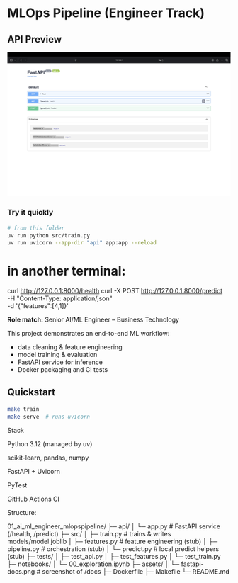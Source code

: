 # MLOps Pipeline (Engineer Track)

## API Preview
![FastAPI /docs](assets/fastapi-docs.png)

### Try it quickly
```bash
# from this folder
uv run python src/train.py
uv run uvicorn --app-dir "api" app:app --reload
```

# in another terminal:
curl http://127.0.0.1:8000/health
curl -X POST http://127.0.0.1:8000/predict \
  -H "Content-Type: application/json" \
  -d '{"features":[4,1]}'

**Role match:** Senior AI/ML Engineer – Business Technology

This project demonstrates an end-to-end ML workflow:
- data cleaning & feature engineering
- model training & evaluation
- FastAPI service for inference
- Docker packaging and CI tests

## Quickstart
```bash
make train
make serve  # runs uvicorn
```
Stack

Python 3.12 (managed by uv)

scikit-learn, pandas, numpy

FastAPI + Uvicorn

PyTest

GitHub Actions CI

Structure: 

01_ai_ml_engineer_mlopspipeline/
├─ api/
│  └─ app.py              # FastAPI service (/health, /predict)
├─ src/
│  ├─ train.py            # trains & writes models/model.joblib
│  ├─ features.py         # feature engineering (stub)
│  ├─ pipeline.py         # orchestration (stub)
│  └─ predict.py          # local predict helpers (stub)
├─ tests/
│  ├─ test_api.py
│  ├─ test_features.py
│  └─ test_train.py
├─ notebooks/
│  └─ 00_exploration.ipynb
├─ assets/
│  └─ fastapi-docs.png    # screenshot of /docs
├─ Dockerfile
├─ Makefile
└─ README.md
